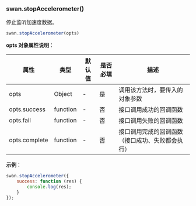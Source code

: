 ### swan.stopAccelerometer()

停止监听加速度数据。

```js
swan.stopAccelerometer(opts)
```

**opts 对象属性说明**：

|属性|类型|默认值|是否必填|描述|
|-|-|-|-|-|
|opts|Object|-|是|调用该方法时，要传入的对象参数|
|opts.success|function|-|否|接口调用成功的回调函数|
|opts.fail|function|-|否|接口调用失败的回调函数|
|opts.complete|function|-|否|接口调用完成的回调函数（接口成功、失败都会执行）|


**示例**：

```js
swan.stopAccelerometer({
    success: function (res) {
        console.log(res);
    }
});
```